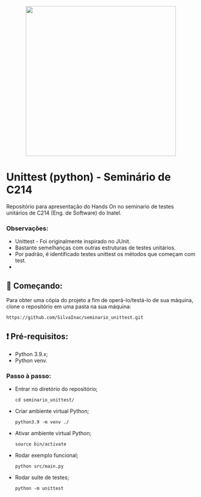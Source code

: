 <div align="center">
  
<img src="https://user-images.githubusercontent.com/112650257/195737127-2c8c042a-6f7e-40e6-a590-f63d0dabc38b.PNG" width="400px" />
</div>

# Unittest (python) - Seminário de C214
Repositório para apresentação do Hands On no seminario de testes unitários de C214 (Eng. de Software) do Inatel.

### Observações:
  - Unittest - Foi originalmente inspirado no JUnit.
  - Bastante semelhanças com outras estruturas de testes unitários.
  - Por padrão, é identificado testes unittest os métodos que começam com test.
  - 

## 🚀 Começando:
Para obter uma cópia do projeto a fim de operá-lo/testá-lo de sua máquina, clone o repositório em uma pasta na sua máquina:
```
https://github.com/SilvaInac/seminario_unittest.git
```

## ❗ Pré-requisitos:
- Python 3.9.x;
- Python venv.

### Passo à passo:
- Entrar no diretório do repositório;
  ```
  cd seminario_unittest/
  ```

- Criar ambiente virtual Python;
  ```
  python3.9 -m venv ./
  ```

- Ativar ambiente virtual Python;
  ```
  source bin/activate
  ```

- Rodar exemplo funcional;
  ```
  python src/main.py
  ```

- Rodar suite de testes;
  ```
  python -m unittest
  ```

